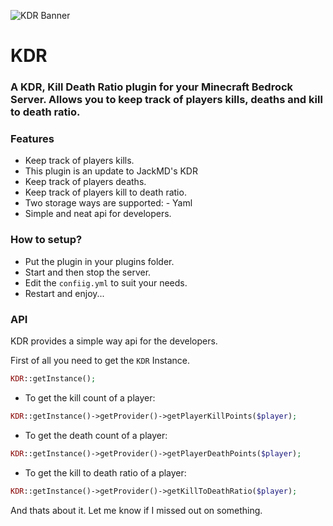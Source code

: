 ![KDR Banner](https://github.com/JackMD/KDR/blob/master/meta/KDR.png)
# KDR

### A KDR, Kill Death Ratio  plugin for your Minecraft Bedrock Server. Allows you to keep track of players kills, deaths and kill to death ratio.

### Features
 - Keep track of players kills.
 - This plugin is an update to JackMD's KDR
 - Keep track of players deaths.
 - Keep track of players kill to death ratio.
 - Two storage ways are supported:
        - Yaml
 - Simple and neat api for developers.

### How to setup?
 - Put the plugin in your plugins folder.
 - Start and then stop the server.
 - Edit the `confiig.yml` to suit your needs.
 - Restart and enjoy...
 
### API

KDR provides a simple way api for the developers.<br />

First of all you need to get the `KDR` Instance. 
```php
KDR::getInstance();
```

- To get the kill count of a player:
```php
KDR::getInstance()->getProvider()->getPlayerKillPoints($player);
```

- To get the death count of a player:
```php
KDR::getInstance()->getProvider()->getPlayerDeathPoints($player);
```

- To get the kill to death ratio of a player:
```php
KDR::getInstance()->getProvider()->getKillToDeathRatio($player);
```

And thats about it. Let me know if I missed out on something.
